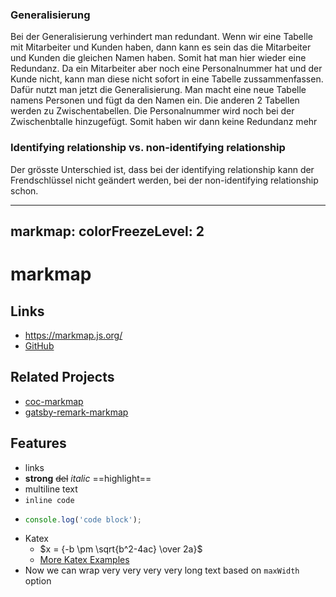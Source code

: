 ### Generalisierung
Bei der Generalisierung verhindert man redundant. Wenn wir eine Tabelle mit Mitarbeiter und Kunden haben, dann kann es sein das die Mitarbeiter und Kunden die gleichen Namen haben. Somit hat man hier wieder eine Redundanz. Da ein Mitarbeiter aber noch eine Personalnummer hat und der Kunde nicht, kann man diese nicht sofort in eine Tabelle zussammenfassen. Dafür nutzt man jetzt die Generalisierung. Man macht eine neue Tabelle namens Personen und fügt da den Namen ein. Die anderen 2 Tabellen werden zu Zwischentabellen. Die Personalnummer wird noch bei der Zwischenbtalle hinzugefügt. Somit haben wir dann keine Redundanz mehr

### Identifying relationship vs. non-identifying relationship
Der grösste Unterschied ist, dass bei der identifying relationship kann der Frendschlüssel nicht geändert werden, bei der non-identifying relationship schon.

---
markmap:
  colorFreezeLevel: 2
---

# markmap

## Links

- <https://markmap.js.org/>
- [GitHub](https://github.com/gera2ld/markmap)

## Related Projects

- [coc-markmap](https://github.com/gera2ld/coc-markmap)
- [gatsby-remark-markmap](https://github.com/gera2ld/gatsby-remark-markmap)

## Features

- links
- **strong** ~~del~~ *italic* ==highlight==
- multiline
  text
- `inline code`
-
    ```js
    console.log('code block');
    ```
- Katex
  - $x = {-b \pm \sqrt{b^2-4ac} \over 2a}$
  - [More Katex Examples](#?d=gist:af76a4c245b302206b16aec503dbe07b:katex.md)
- Now we can wrap very very very very long text based on `maxWidth` option
